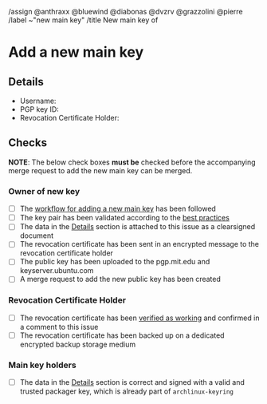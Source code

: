 <!--
This template is used when a new main PGP public key needs to be added to the
distribution's keyring.
It is used by users with a valid packager key.

NOTE: All comment sections with a MODIFY note need to be edited. All checkboxes
in the "Checks" section labeled as "Owner of new key" need to be checked by the
owner of the new key.
-->
/assign @anthraxx @bluewind @diabonas @dvzrv @grazzolini @pierre
/label ~"new main key"
/title New main key of <!-- MODIFY: Add new main key holder's username -->
<!--
Please do not remove the above quick actions, which automatically label the
issue and assign relevant users.
-->

# Add a new main key

## Details

- Username: <!-- MODIFY: Add the @-prefixed username -->
- PGP key ID: <!-- MODIFY: Add the output of `gpg --keyid-format long --list-key <MY UID> | sed -n '2p' | tr -d ' '` here -->
- Revocation Certificate Holder: <!-- MODIFY: Add the @-prefixed username of the revocation certificate holder -->

<!--
MODIFY: Attach the above information of the details section as a clearsigned
document (see https://www.gnupg.org/gph/en/manual/x135.html) to this ticket
using a valid packager key of the user:

* Select the above text, copy/paste it into a file (e.g. `details.txt`).
* Make sure to sign with the root certificate of the packager key (not any of
  the subkeys!):
  `gpg --armor --default-key <fingerprint_of_root>! --clearsign details.txt`
* Upload `details.txt` as attachment to this ticket.
-->

## Checks

**NOTE**: The below check boxes **must be** checked before the accompanying
merge request to add the new main key can be merged.

### Owner of new key

- [ ] The [workflow for adding a new main
  key](https://gitlab.archlinux.org/archlinux/archlinux-keyring/-/wikis/workflows/add-a-new-main-key)
  has been followed
- [ ] The key pair has been validated according to the [best
  practices](https://gitlab.archlinux.org/archlinux/archlinux-keyring/-/wikis/best-practices#validating-a-key-pair)
- [ ] The data in the [Details](#details) section is attached to this issue as
  a clearsigned document
- [ ] The revocation certificate has been sent in an encrypted message to the
  revocation certificate holder
- [ ] The public key has been uploaded to the pgp.mit.edu and keyserver.ubuntu.com
- [ ] A merge request to add the new public key has been created

### Revocation Certificate Holder

- [ ] The revocation certificate has been [verified
  as working](https://gitlab.archlinux.org/archlinux/archlinux-keyring/-/wikis/workflows/verify-a-revocation-certificate)
  and confirmed in a comment to this issue
- [ ] The revocation certificate has been backed up on a dedicated encrypted backup storage medium

### Main key holders

- [ ] The data in the [Details](#details) section is correct and signed with a
  valid and trusted packager key, which is already part of `archlinux-keyring`
